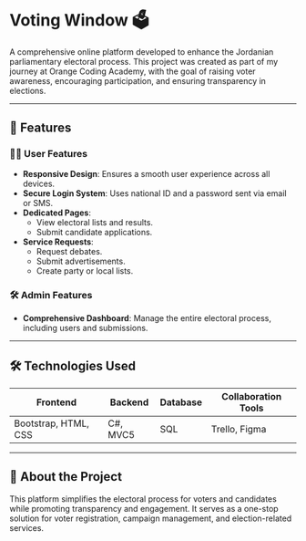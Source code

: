 # Voting Window 🗳️  

A comprehensive online platform developed to enhance the Jordanian parliamentary electoral process. This project was created as part of my journey at Orange Coding Academy, with the goal of raising voter awareness, encouraging participation, and ensuring transparency in elections.  

---

## 🌟 Features  

### 🧑‍💻 User Features  
- **Responsive Design**: Ensures a smooth user experience across all devices.  
- **Secure Login System**: Uses national ID and a password sent via email or SMS.  
- **Dedicated Pages**:  
  - View electoral lists and results.  
  - Submit candidate applications.  
- **Service Requests**:  
  - Request debates.  
  - Submit advertisements.  
  - Create party or local lists.  

### 🛠️ Admin Features  
- **Comprehensive Dashboard**: Manage the entire electoral process, including users and submissions.  

---

## 🛠️ Technologies Used  
| **Frontend**     | **Backend**  | **Database** | **Collaboration Tools** |  
|-------------------|--------------|--------------|--------------------------|  
| Bootstrap, HTML, CSS | C#, MVC5   | SQL          | Trello, Figma            |  

---

## 📖 About the Project  
This platform simplifies the electoral process for voters and candidates while promoting transparency and engagement. It serves as a one-stop solution for voter registration, campaign management, and election-related services.  


